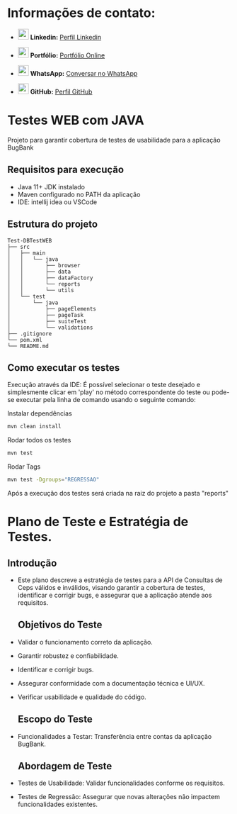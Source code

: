 # Informações de contato:

- [<img src="https://img.icons8.com/color/48/000000/linkedin.png" width="24"/>](https://www.linkedin.com/in/jjhon/) **Linkedin:** [Perfil Linkedin](https://www.linkedin.com/in/jjhon/)
  
- [<img src="https://img.icons8.com/color/48/000000/portfolio.png" width="24"/>](https://jhonjhon95.github.io/portfolio-site/) **Portfólio:** [Portfólio Online](https://jhonjhon95.github.io/portfolio-site/)
  
- [<img src="https://img.icons8.com/color/48/000000/whatsapp--v2.png" width="24"/>](https://api.whatsapp.com/send?phone=5566997218952) **WhatsApp:** [Conversar no WhatsApp](https://api.whatsapp.com/send?phone=5566997218952)
  
- [<img src="https://img.icons8.com/ios-glyphs/30/000000/github.png" width="24"/>](https://github.com/jhonjhon95) **GitHub:** [Perfil GitHub](https://github.com/jhonjhon95)




# Testes WEB com JAVA

Projeto para garantir cobertura de testes de usabilidade para a aplicação BugBank

##  Requisitos para execução
* Java 11+ JDK instalado
* Maven configurado no PATH da aplicação
* IDE: intellij idea ou VSCode

## Estrutura do projeto

````text
Test-DBTestWEB
├── src
│   ├── main
│   │   └── java
│   │       ├── browser
│   │       ├── data
│   │       ├── dataFactory
│   │       └── reports
│   │       └── utils
│   └── test
│       └── java
│           ├── pageElements
│           ├── pageTask
│           ├── suiteTest
│           └── validations
├── .gitignore
└── pom.xml
└── README.md

````

## Como executar os testes
Execução através da IDE: É possível selecionar o teste desejado e simplesmente clicar em 'play' no método correspondente
do teste ou pode-se executar pela linha de comando usando o seguinte comando:<br>

Instalar dependências<br>
```bash
mvn clean install 
```
Rodar todos os testes<br>
```bash
mvn test 
```
Rodar Tags
```bash
mvn test -Dgroups="REGRESSAO"
```
Após a execução dos testes será criada na raiz do projeto a pasta "reports"

# Plano de Teste e Estratégia de Testes.

## Introdução

- Este plano descreve a estratégia de testes para a API de Consultas de Ceps válidos e inválidos, visando garantir a cobertura de testes, identificar e corrigir bugs, e assegurar que a aplicação atende aos requisitos.

  ## Objetivos do Teste

- Validar o funcionamento correto da aplicação.
- Garantir robustez e confiabilidade.
- Identificar e corrigir bugs.
- Assegurar conformidade com a documentação técnica e UI/UX.
- Verificar usabilidade e qualidade do código.

  ## Escopo do Teste

- Funcionalidades a Testar: Transferência entre contas da aplicação BugBank.

  ## Abordagem de Teste

- Testes de Usabilidade: Validar funcionalidades conforme os requisitos.

- Testes de Regressão: Assegurar que novas alterações não impactem funcionalidades existentes.

